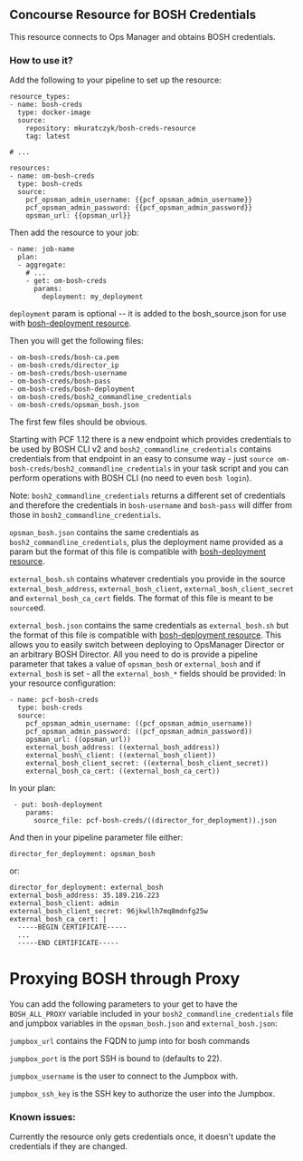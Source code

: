 ## Concourse Resource for BOSH Credentials

This resource connects to Ops Manager and obtains BOSH credentials.

### How to use it?

Add the following to your pipeline to set up the resource:

```
resource_types:
- name: bosh-creds
  type: docker-image
  source:
    repository: mkuratczyk/bosh-creds-resource
    tag: latest

# ...

resources:
- name: om-bosh-creds
  type: bosh-creds
  source:
    pcf_opsman_admin_username: {{pcf_opsman_admin_username}}
    pcf_opsman_admin_password: {{pcf_opsman_admin_password}}
    opsman_url: {{opsman_url}}
```

Then add the resource to your job:

```
- name: job-name
  plan:
  - aggregate:
    # ...
    - get: om-bosh-creds
      params:
        deployment: my_deployment
```

`deployment` param is optional -- it is added to the bosh_source.json for use with [bosh-deployment resource](https://github.com/cloudfoundry/bosh-deployment-resource).

Then you will get the following files:
```
- om-bosh-creds/bosh-ca.pem
- om-bosh-creds/director_ip
- om-bosh-creds/bosh-username
- om-bosh-creds/bosh-pass
- om-bosh-creds/bosh-deployment
- om-bosh-creds/bosh2_commandline_credentials
- om-bosh-creds/opsman_bosh.json
```

The first few files should be obvious.

Starting with PCF 1.12 there is a new endpoint which provides credentials to be used by BOSH CLI v2 and `bosh2_commandline_credentials` contains credentials from that endpoint in an easy to consume way - just `source om-bosh-creds/bosh2_commandline_credentials` in your task script and you can perform operations with BOSH CLI (no need to even `bosh login`).

Note: `bosh2_commandline_credentials` returns a different set of credentials and therefore the credentials in `bosh-username` and `bosh-pass` will differ from those in `bosh2_commandline_credentials`.

`opsman_bosh.json` contains the same credentials as `bosh2_commandline_credentials`, plus the deployment name provided as a param but the format of this file is compatible with [bosh-deployment resource](https://github.com/cloudfoundry/bosh-deployment-resource).

`external_bosh.sh` contains whatever credentials you provide in the source `external_bosh_address`, `external_bosh_client`, `external_bosh_client_secret` and `external_bosh_ca_cert` fields. The format of this file is meant to be `source`ed.

`external_bosh.json` contains the same credentials as `external_bosh.sh` but the format of this file is compatible with [bosh-deployment resource](https://github.com/cloudfoundry/bosh-deployment-resource). This allows you to easily switch between deploying to OpsManager Director or an arbitrary BOSH Director. All you need to do is provide a pipeline parameter that takes a value of `opsman_bosh` or `external_bosh` and if `external_bosh` is set - all the `external_bosh_*` fields should be provided:
In your resource configuration:
```
- name: pcf-bosh-creds
  type: bosh-creds
  source:
    pcf_opsman_admin_username: ((pcf_opsman_admin_username))
    pcf_opsman_admin_password: ((pcf_opsman_admin_password))
    opsman_url: ((opsman_url))
    external_bosh_address: ((external_bosh_address))
    external_bosh\_client: ((external_bosh_client))
    external_bosh_client_secret: ((external_bosh_client_secret))
    external_bosh_ca_cert: ((external_bosh_ca_cert))
```
In your plan:
```
 - put: bosh-deployment
    params:
      source_file: pcf-bosh-creds/((director_for_deployment)).json
```
And then in your pipeline parameter file either:
```
director_for_deployment: opsman_bosh
```
or:
```
director_for_deployment: external_bosh
external_bosh_address: 35.189.216.223
external_bosh_client: admin
external_bosh_client_secret: 96jkwllh7mq8mdnfg25w
external_bosh_ca_cert: |
  -----BEGIN CERTIFICATE-----
  ...
  -----END CERTIFICATE-----
```

# Proxying BOSH through Proxy
You can add the following parameters to your get to have the `BOSH_ALL_PROXY` variable included in your `bosh2_commandline_credentials` file and jumpbox variables in the `opsman_bosh.json` and `external_bosh.json`:

`jumpbox_url` contains the FQDN to jump into for bosh commands

`jumpbox_port` is the port SSH is bound to (defaults to 22).

`jumpbox_username` is the user to connect to the Jumpbox with.

`jumpbox_ssh_key` is the SSH key to authorize the user into the Jumpbox.

### Known issues:

Currently the resource only gets credentials once, it doesn't update the credentials if they are changed.
